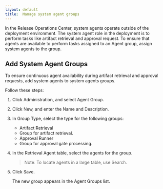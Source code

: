 ```yaml
---
layout: default
title:  Manage system agent groups
---
```


In the Release Operations Center, system agents operate outside of the deployment environment. The system agent role in the deployment is to perform tasks like artifact retrieval and approval request. To ensure that agents are available to perform tasks assigned to an Agent group, assign system agents to the group.

## Add System Agent Groups
To ensure continuous agent availability during artifact retrieval and approval requests, add system agents to system agents groups.

Follow these steps:

1. Click Administration, and select Agent Group.
2. Click New, and enter the Name and Description.
3. In Group Type, select the type for the following groups:
   * Artifact Retrieval
   * Group for artifact retrieval.
   * Approval Runner
   * Group for approval gate processing.
4. In the Retrieval Agent table, select the agents for the group.

   > Note: To locate agents in a large table, use Search.

5. Click Save.

   The new group appears in the Agent Groups list.
